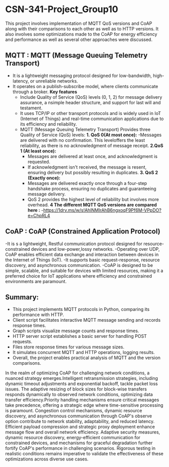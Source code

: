 # CSN-341-Project_Group10
This project involves implementation of MQTT QoS versions and CoAP along with their
comparisons to each other as well as to HTTP versions. It also involves some
optimizations made to the CoAP for energy efficiency and performance as well as
several other approaches were discussed.
## MQTT : MQTT (Message Queuing Telemetry Transport) 
- It is a lightweight messaging protocol designed for low-bandwidth, high-latency, or unreliable networks.
- It operates on a publish-subscribe model, where clients communicate through a broker.
  **Key features**
  - Include Quality of Service (QoS) levels (0, 1, 2) for message delivery assurance, a nsimple header structure, and support for last will and testament.
  - It uses TCP/IP or other transport protocols and is widely used in IoT (Internet of Things) and real-time communication applications due to its efficiency and reliability.
  - MQTT (Message Queuing Telemetry Transport) Provides three Quality of Service (QoS) levels:
    **1. QoS 0(At most once):**
    -Messages are delivered with no confirmation. This leveloffers the least reliability, as there is no acknowledgment of message receipt.
    **2.QoS 1 (At least once):**
    - Messages are delivered at least once, and acknowledgment is requested.
    - If acknowledgment isn't received, the message is resent, ensuring delivery but possibly resulting in duplicates.
    **3. QoS 2 (Exactly once):**
    - Messages are delivered exactly once through a four-step handshake process, ensuring no duplicates and guaranteeing message delivery.
    - QoS 2 provides the highest level of reliability but involves more overhead.
    **4 The different MQTT QoS versions are compared here :**
      -https://1drv.ms/w/s!AhlNMIrAhB6ngxoqF9Pf6M-VPpDO?e=ChpRL4
## CoAP : CoAP (Constrained Application Protocol)
-It is s a lightweight, Restful communication protocol designed for resource-constrained devices and low-power,lossy networks. 
-Operating over UDP, CoAP enables efficient data exchange and interaction between devices in the Internet of Things (IoT).
-It supports basic request-response, resource discovery, and asynchronous communication. 
-CoAP is designed to be simple, scalable, and suitable for devices with limited resources, making it a preferred choice for IoT applications where efficiency
and constrained environments are paramount.

## Summary: 
- This project implements MQTT protocols in Python, comparing its performance with HTTP.
- Client script facilitates interactive MQTT message sending and records response times.
- Graph scripts visualize message counts and response times.
- HTTP server script establishes a basic server for handling POST requests.
- Files store response times for various message sizes.
- It simulates concurrent MQTT and HTTP operations, logging results.
- Overall, the project enables practical analysis of MQTT and the version comparisons.

In the realm of optimizing CoAP for challenging network conditions, a nuanced strategy
emerges.Intelligent retransmission strategies, including dynamic timeout adjustments
and exponential backoff, tackle packet loss issues. The adaptive resizing of block sizes
for block-wise transfers responds dynamically to observed network conditions,
optimizing data transfer efficiency.Priority handling mechanisms ensure critical messages take precedence, offering a
strategic edge where time-sensitive processing is paramount. Congestion control
mechanisms, dynamic resource discovery, and asynchronous communication through
CoAP's observe option contribute to network stability, adaptability, and reduced latency.
Efficient payload compression and strategic proxy deployment enhance message flow
and overall network efficiency. Adaptive security measures, dynamic resource
discovery, energy-efficient communication for constrained devices, and mechanisms for
graceful degradation further fortify CoAP's performance in challenging scenarios.
Rigorous testing in realistic conditions remains imperative to validate the effectiveness
of these optimizations across diverse use cases.
